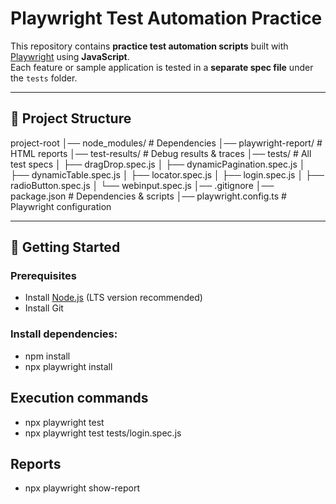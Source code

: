 # Playwright Test Automation Practice

This repository contains **practice test automation scripts** built with [Playwright](https://playwright.dev/) using **JavaScript**.  
Each feature or sample application is tested in a **separate spec file** under the `tests` folder.

---

## 📂 Project Structure

project-root
│── node_modules/          # Dependencies
│── playwright-report/     # HTML reports
│── test-results/          # Debug results & traces
│── tests/                 # All test specs
│   ├── dragDrop.spec.js
│   ├── dynamicPagination.spec.js
│   ├── dynamicTable.spec.js
│   ├── locator.spec.js
│   ├── login.spec.js
│   ├── radioButton.spec.js
│   └── webinput.spec.js
│── .gitignore
│── package.json           # Dependencies & scripts
│── playwright.config.ts   # Playwright configuration



---

## 🚀 Getting Started

### Prerequisites
- Install [Node.js](https://nodejs.org/) (LTS version recommended)
- Install Git

### Install dependencies:
- npm install
- npx playwright install

## Execution commands
- npx playwright test
- npx playwright test tests/login.spec.js

## Reports
- npx playwright show-report







